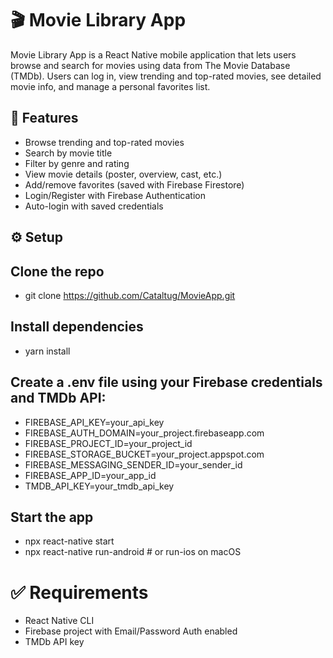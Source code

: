 # 🎬 Movie Library App

Movie Library App is a React Native mobile application that lets users browse and search for movies using data from The Movie Database (TMDb). Users can log in, view trending and top-rated movies, see detailed movie info, and manage a personal favorites list.

## 🔑 Features

- Browse trending and top-rated movies
- Search by movie title
- Filter by genre and rating
- View movie details (poster, overview, cast, etc.)
- Add/remove favorites (saved with Firebase Firestore)
- Login/Register with Firebase Authentication
- Auto-login with saved credentials

## ⚙️ Setup

## **Clone the repo**

- git clone https://github.com/Cataltug/MovieApp.git

## Install dependencies

- yarn install

## Create a .env file using your Firebase credentials and TMDb API:

- FIREBASE_API_KEY=your_api_key
- FIREBASE_AUTH_DOMAIN=your_project.firebaseapp.com
- FIREBASE_PROJECT_ID=your_project_id
- FIREBASE_STORAGE_BUCKET=your_project.appspot.com
- FIREBASE_MESSAGING_SENDER_ID=your_sender_id
- FIREBASE_APP_ID=your_app_id
- TMDB_API_KEY=your_tmdb_api_key

## Start the app

- npx react-native start
- npx react-native run-android # or run-ios on macOS

# ✅ Requirements

- React Native CLI
- Firebase project with Email/Password Auth enabled
- TMDb API key
